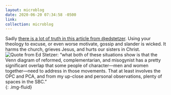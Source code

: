 ```yaml
---
layout: microblog
date: 2020-06-20 07:34:58 -0500
link: 
collection: microblog
---
```

Sadly [there is a lot of truth in this article from @edstetzer](https://www.christianitytoday.com/edstetzer/2020/june/complementarians-closed-rooms-aimee-byrd-beth-moore.html).  Using your theology to excuse, or even worse motivate, gossip and slander is wicked. It harms the church, grieves Jesus, and hurts our sisters in Christ. 
![Quote from Ed Stetzer: “what both of these situations show is that the Venn diagram of reformed, complementarian, and misogynist has a pretty significant overlap that some people of character—men and women together—need to address in those movements. That at least involves the OPC and PCA, and from my up-close and personal observations, plenty of spaces in the SBC.”](https://brianlundin.com/images/microblog/2020-06-20--07-22-48.jpeg){: .img-fluid}